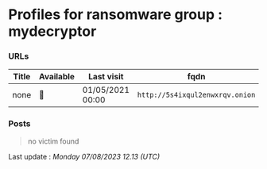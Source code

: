 # Profiles for ransomware group : **mydecryptor**



### URLs
| Title | Available | Last visit | fqdn | Screenshot 
|---|---|---|---|---|
| none | 🔴 | 01/05/2021 00:00 | `http://5s4ixqul2enwxrqv.onion` | ❌ | 

### Posts

> no victim found




Last update : _Monday 07/08/2023 12.13 (UTC)_
